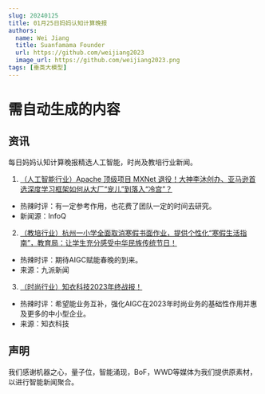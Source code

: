 ```yaml
---
slug: 20240125
title: 01月25日妈妈认知计算晚报
authors:
  name: Wei Jiang
  title: Suanfamama Founder
  url: https://github.com/weijiang2023
  image_url: https://github.com/weijiang2023.png
tags: [垂类大模型]
---
```


# 需自动生成的内容
## 资讯
每日妈妈认知计算晚报精选人工智能，时尚及教培行业新闻。

1. [（人工智能行业）Apache 顶级项目 MXNet 退役！大神李沐创办、亚马逊首选深度学习框架如何从大厂“宠儿”到落入“冷宫”？](https://mp.weixin.qq.com/s/i0_QNxXTCN5_2C_7xqokKw)
* 热辣时评：有一定参考作用，也花费了团队一定的时间去研究。
* 新闻源：InfoQ

2. [（教培行业）杭州一小学全面取消寒假书面作业，提供个性化“寒假生活指南”，教育局：让学生充分感受中华民族传统节日！](https://new.qq.com/rain/a/20240125V06RNZ00)
* 热辣时评：期待AIGC赋能春晚的到来。
* 来源：九派新闻

3. [（时尚行业）知衣科技2023年终战报！](https://www.zhiyitech.cn/activity/dynamic/1322)
* 热辣时评：希望能业务互补，强化AIGC在2023年时尚业务的基础性作用并惠及更多的中小型企业。
* 来源：知衣科技

## 声明

我们感谢机器之心，量子位，智能涌现，BoF，WWD等媒体为我们提供原素材，以进行智能新闻聚合。